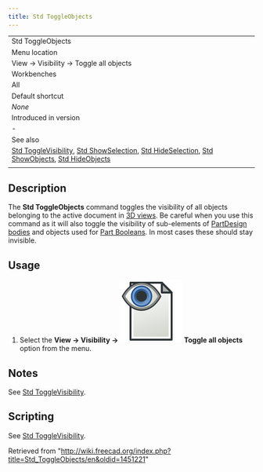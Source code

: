 ```yaml
---
title: Std ToggleObjects
---
```


|                                                                                                                                                                                                                                                                                                              |
| ------------------------------------------------------------------------------------------------------------------------------------------------------------------------------------------------------------------------------------------------------------------------------------------------------------ |
| Std ToggleObjects                                                                                                                                                                                                                                                                                            |
| Menu location                                                                                                                                                                                                                                                                                                |
| View → Visibility → Toggle all objects                                                                                                                                                                                                                                                                       |
| Workbenches                                                                                                                                                                                                                                                                                                  |
| All                                                                                                                                                                                                                                                                                                          |
| Default shortcut                                                                                                                                                                                                                                                                                             |
| _None_                                                                                                                                                                                                                                                                                                       |
| Introduced in version                                                                                                                                                                                                                                                                                        |
| -                                                                                                                                                                                                                                                                                                            |
| See also                                                                                                                                                                                                                                                                                                     |
| [Std ToggleVisibility](/Std_ToggleVisibility "Std ToggleVisibility"), [Std ShowSelection](/Std_ShowSelection "Std ShowSelection"), [Std HideSelection](/Std_HideSelection "Std HideSelection"), [Std ShowObjects](/Std_ShowObjects "Std ShowObjects"), [Std HideObjects](/Std_HideObjects "Std HideObjects") |
|                                                                                                                                                                                                                                                                                                              |

## Description

The **Std ToggleObjects** command toggles the visibility of all objects belonging to the active document in [3D views](/3D_view "3D view"). Be careful when you use this command as it will also toggle the visibility of sub-elements of [PartDesign bodies](/PartDesign_Body "PartDesign Body") and objects used for [Part Booleans](/Part_Boolean "Part Boolean"). In most cases these should stay invisible.

## Usage

1. Select the **View → Visibility → ![](/src/assets/images/Std_ToggleObjects.svg) Toggle all objects** option from the menu.

## Notes

See [Std ToggleVisibility](/Std_ToggleVisibility#Notes "Std ToggleVisibility").

## Scripting

See [Std ToggleVisibility](/Std_ToggleVisibility#Scripting "Std ToggleVisibility").

Retrieved from "<http://wiki.freecad.org/index.php?title=Std_ToggleObjects/en&oldid=1451221>"

